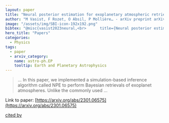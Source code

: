 ```yaml
---
layout: paper
title: "Neural posterior estimation for exoplanetary atmospheric retrieval"
author: "M Vasist, F Rozet, O Absil, P Mollière… - arXiv preprint arXiv …, 2023 - arxiv.org"
image: "/assets/img/SBI-icon-192x192.png"
bibtex: "@misc{vasist2023neural,<br>      title={Neural posterior estimation for exoplanetary atmospheric retrieval}, <br>      author={Malavika Vasist and François Rozet and Olivier Absil and Paul Mollière and Evert Nasedkin and Gilles Louppe},<br>      year={2023},<br>      eprint={2301.06575},<br>      archivePrefix={arXiv},<br>      primaryClass={astro-ph.EP}<br>}"
hero_title: "Papers"
categories:
  - Physics
tags:
  - paper
  - arxiv_category:
    name: astro-ph.EP
    tooltip: Earth and Planetary Astrophysics
---
```

>… In this paper, we implemented a simulation-based inference algorithm called NPE to perform Bayesian retrievals of exoplanet atmospheres. Unlike the commonly used …

Link to paper: [https://arxiv.org/abs/2301.06575](https://arxiv.org/abs/2301.06575)

[cited by](https://scholar.google.com/scholar?cites=8334937977002912374&as_sdt=2005&sciodt=0,5&hl=en&num=20)
